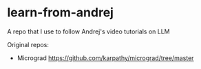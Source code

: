 # learn-from-andrej
A repo that I use to follow Andrej's video tutorials on LLM


Original repos:
- Micrograd https://github.com/karpathy/micrograd/tree/master